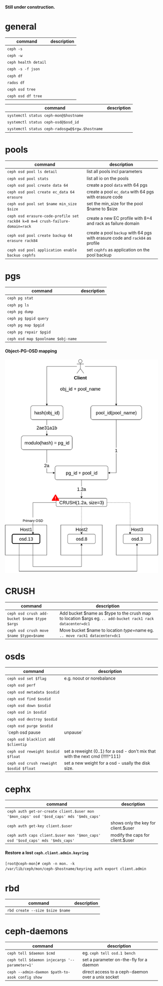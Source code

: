 **Still under construction.**

# general

| command | description |
|-|-|
| `ceph -s` ||
| `ceph -w` ||
| `ceph health detail` ||
| `ceph -s -f json` ||
| `ceph df` ||
| `rados df` ||
| `ceph osd tree` ||
| `ceph osd df tree` ||

| command | description |
|-|-|
| `systemctl status ceph-mon@$hostname` ||
| `systemctl status ceph-osd@$osd_id` ||
| `systemctl status ceph-radosgw@$rgw.$hostname` ||

# pools

| command | description |
|-|-|
| `ceph osd pool ls detail` | list all pools incl parameters |
| `ceph osd pool stats` | list all io on the pools |
| `ceph osd pool create data 64` | create a pool `data` with 64 pgs |
| `ceph osd pool create ec_data 64 erasure` | create a pool `ec_data` with 64 pgs with erasure code |
| `ceph osd pool set $name min_size $size` | set the min_size for the pool $name to $size |
| `ceph osd erasure-code-profile set rack84 k=8 m=4 crush-failure-domain=rack` | create a new EC profile with 8+4 and rack as failure domain |
| `ceph osd pool create backup 64 erasure rack84` | create a pool `backup` with 64 pgs with erasure code and `rack84` as profile |
| `ceph osd pool application enable backuo cephfs` | set `cephfs` as application on the pool backup |

# pgs

| command | description |
|-|-|
| `ceph pg stat` ||
| `ceph pg ls` ||
| `ceph pg dump` ||
| `ceph pg $pgid query` ||
| `ceph pg map $pgid` ||
| `ceph pg repair $pgid` ||
| `ceph osd map $poolname $obj-name` ||

#### Object-PG-OSD mapping

![ceph-pg-mapping](images/ceph-pg-osd-mapping.png)

# CRUSH

| command | description |
|-|-|
| `ceph osd crush add-bucket $name $type $args` | Add bucket $name as $type to the crush map to location $args eg. `.. add-bucket rack1 rack datacenter=dc1`|
| `ceph osd crush move $name $type=$name` | Move bucket $name to location $type=$name eg. `.. move rack1 datacenter=dc1`|

# osds

| command | description |
|-|-|
| `ceph osd set $flag` | e.g. noout or norebalance |
| `ceph osd perf` ||
| `ceph osd metadata $osdid` ||
| `ceph osd find $osdid` ||
| `ceph osd down $osdid` ||
| `ceph osd in $osdid` ||
| `ceph osd destroy $osdid` ||
| `ceph osd purge $osdid` ||
| `ceph osd pause|unpause` ||
| `ceph osd blacklist add $clientip` ||
| `ceph osd reweight $osdid $float` | set a reweight (0..1) for a osd - don't mix that with the next cmd (!!!!!^111) |
| `ceph osd crush reweight $osdid $float` | set a new weight for a osd - usally the disk size. |

# cephx

| command | description |
|-|-|
| `ceph auth get-or-create client.$user mon '$mon_caps' osd '$osd_caps' mds '$mds_caps'` ||
| `ceph auth get-key client.$user` | shows only the key for client.$user |
| `ceph auth caps client.$user mon '$mon_caps' osd '$osd_caps' mds '$mds_caps'` | modify the caps for client.$user |

#### Restore a lost `ceph.client.admin.keyring`

`[root@ceph-mon]# ceph -n mon. -k /var/lib/ceph/mon/ceph-$hostname/keyring auth export client.admin`

# rbd

| command | description |
|-|-|
| `rbd create --size $size $name` ||

# ceph-daemons

| command | description |
|-|-|
| `ceph tell $daemon $cmd` | eg. `ceph tell osd.1 bench`|
| `ceph tell $daemon injecargs '--parameter=1'` | set a parameter on-the-fly for a daemon |
| `ceph --admin-daemon $path-to-asok config show` | direct access to a ceph-daemon over a unix socket |